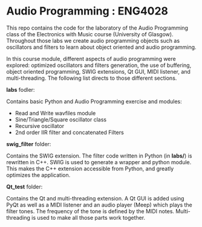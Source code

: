 # Audio Programming : ENG4028

This repo contains the code for the laboratory of the Audio Programming class of the Electronics with Music course (University of Glasgow). Throughout those labs we create audio programming objects such as oscillators and filters to learn about object oriented and audio programming.

In this course module, different aspects of audio programming were explored: optimized oscillators and filters generation, the use of buffering, object oriented programming, SWIG extensions, Qt GUI, MIDI listener, and multi-threading. The following list directs to those different sections.

**labs** fodler: 

Contains basic Python and Audio Programming exercise and modules:
 * Read and Write wavfiles module
 * Sine/Triangle/Square oscillator class
 * Recursive oscillator
 * 2nd order IIR filter and concatenated Filters
 
**swig_filter** folder: 

Contains the SWIG extension. The filter code written in Python (in **labs/**) is rewritten in C++. SWIG is used to generate a wrapper and python module. This makes the C++ extension accessible from Python, and greatly optimizes the application.

**Qt_test** folder: 

Contains the Qt and multi-threading extension. A Qt GUI is added using PyQt as well as a MIDI listener and an audio player (Meep) which plays the filter tones. The frequency of the tone is defined by the MIDI notes. Multi-threading is used to make all those parts work together.
